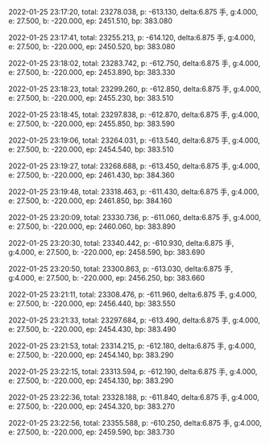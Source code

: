 2022-01-25 23:17:20, total: 23278.038, p: -613.130, delta:6.875 手, g:4.000, e: 27.500, b: -220.000, ep: 2451.510, bp: 383.080

2022-01-25 23:17:41, total: 23255.213, p: -614.120, delta:6.875 手, g:4.000, e: 27.500, b: -220.000, ep: 2450.520, bp: 383.080

2022-01-25 23:18:02, total: 23283.742, p: -612.750, delta:6.875 手, g:4.000, e: 27.500, b: -220.000, ep: 2453.890, bp: 383.330

2022-01-25 23:18:23, total: 23299.260, p: -612.850, delta:6.875 手, g:4.000, e: 27.500, b: -220.000, ep: 2455.230, bp: 383.510

2022-01-25 23:18:45, total: 23297.838, p: -612.870, delta:6.875 手, g:4.000, e: 27.500, b: -220.000, ep: 2455.850, bp: 383.590

2022-01-25 23:19:06, total: 23264.031, p: -613.540, delta:6.875 手, g:4.000, e: 27.500, b: -220.000, ep: 2454.540, bp: 383.510

2022-01-25 23:19:27, total: 23268.688, p: -613.450, delta:6.875 手, g:4.000, e: 27.500, b: -220.000, ep: 2461.430, bp: 384.360

2022-01-25 23:19:48, total: 23318.463, p: -611.430, delta:6.875 手, g:4.000, e: 27.500, b: -220.000, ep: 2461.850, bp: 384.160

2022-01-25 23:20:09, total: 23330.736, p: -611.060, delta:6.875 手, g:4.000, e: 27.500, b: -220.000, ep: 2460.060, bp: 383.890

2022-01-25 23:20:30, total: 23340.442, p: -610.930, delta:6.875 手, g:4.000, e: 27.500, b: -220.000, ep: 2458.590, bp: 383.690

2022-01-25 23:20:50, total: 23300.863, p: -613.030, delta:6.875 手, g:4.000, e: 27.500, b: -220.000, ep: 2456.250, bp: 383.660

2022-01-25 23:21:11, total: 23308.476, p: -611.960, delta:6.875 手, g:4.000, e: 27.500, b: -220.000, ep: 2456.440, bp: 383.550

2022-01-25 23:21:33, total: 23297.684, p: -613.490, delta:6.875 手, g:4.000, e: 27.500, b: -220.000, ep: 2454.430, bp: 383.490

2022-01-25 23:21:53, total: 23314.215, p: -612.180, delta:6.875 手, g:4.000, e: 27.500, b: -220.000, ep: 2454.140, bp: 383.290

2022-01-25 23:22:15, total: 23313.594, p: -612.190, delta:6.875 手, g:4.000, e: 27.500, b: -220.000, ep: 2454.130, bp: 383.290

2022-01-25 23:22:36, total: 23328.188, p: -611.840, delta:6.875 手, g:4.000, e: 27.500, b: -220.000, ep: 2454.320, bp: 383.270

2022-01-25 23:22:56, total: 23355.588, p: -610.250, delta:6.875 手, g:4.000, e: 27.500, b: -220.000, ep: 2459.590, bp: 383.730